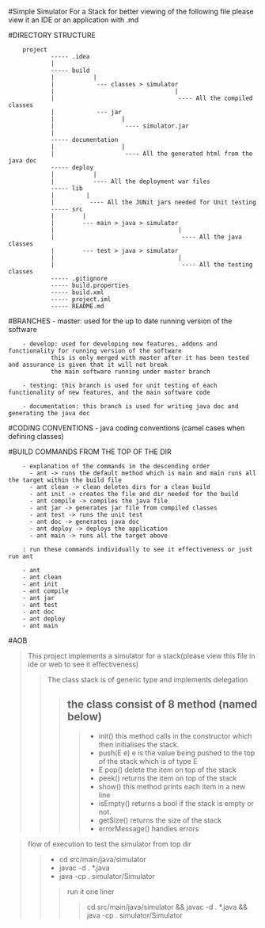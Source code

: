 #Simple Simulator For a Stack
for better viewing of the following file please view it an IDE or an application with .md

#DIRECTORY STRUCTURE 

        project 
                ----- .idea
                |
                ----- build
                |           |
                |            --- classes > simulator
                |                                  |
                |                                   ---- All the compiled classes
                |            --- jar
                |                   |
                |                    ---- simulator.jar
                |
                ----- documentation
                |                   |
                |                    ---- All the generated html from the java doc
                ----- deploy
                |           |
                |           ---- All the deployment war files
                ----- lib 
                |         |
                |          ---- All the JUNit jars needed for Unit testing
                ----- src
                |        |
                |        --- main > java > simulator
                |                                   |
                |                                    ---- All the java classes
                |        --- test > java > simulator
                |                                   |
                |                                    ---- All the testing classes
                ----- .gitignore
                ----- build.properties
                ----- build.xml
                ----- project.iml
                ----- README.md        
    
#BRANCHES
        - master: used for the up to date running version of the software

        - develop: used for developing new features, addons and functionality for running version of the software
                this is only merged with master after it has been tested and assurance is given that it will not break
                the main software running under master branch

        - testing: this branch is used for unit testing of each functionality of new features, and the main software code
        
        - documentation: this branch is used for writing java doc and generating the java doc

#CODING CONVENTIONS
        - java coding conventions (camel cases when defining classes)

#BUILD COMMANDS FROM THE TOP OF THE DIR

        - explanation of the commands in the descending order 
          - ant -> runs the default method which is main and main runs all the target within the build file
          - ant clean -> clean deletes dirs for a clean build
          - ant init -> creates the file and dir needed for the build
          - ant compile -> compiles the java file
          - ant jar -> generates jar file from compiled classes
          - ant test -> runs the unit test
          - ant doc -> generates java doc
          - ant deploy -> deploys the application
          - ant main -> runs all the target above

        : run these commands individually to see it effectiveness or just run ant

        - ant
        - ant clean
        - ant init
        - ant compile
        - ant jar
        - ant test
        - ant doc
        - ant deploy
        - ant main




#AOB 

> This project implements a simulator for a stack(please view this file in ide or web to see it effectiveness)
> > The class stack is of generic type and implements delegation
> >> the class consist of 8 method (named below)
>>> --
> >>> - init()  this method calls in the constructor which then initialises the stack.
> >>> - push(E e) e is the value being pushed to the top of the stack which is of type E
> >>> - E pop() delete the item on top of the stack
> >>> - peek() returns the item on top of the stack
> >>> - show() this method prints each item in a new line
> >>> - isEmpty() returns a bool if the stack is empty or not.
> >>> - getSize() returns the size of the stack
> >>> - errorMessage() handles errors


> flow of execution to test the simulator from top dir
>> - cd src/main/java/simulator 
>> - javac -d . *.java 
>> - java -cp . simulator/Simulator
>>> run it one liner
>>>> cd src/main/java/simulator  && javac -d . *.java && java -cp . simulator/Simulator